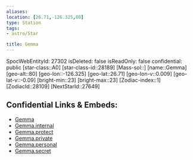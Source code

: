 ```yaml
---
aliases: 
location: [26.71,-126.325,80]
type: Station
tags:
- astro/Star

title: Gemma
---
```

SpocWebEntityId: 27302
isDeleted: false
isReadOnly: false
confidential: public
[star-class::A0]
[star-class-id::28189]
[Mass-sol::]
[name::Gemma]
[geo-alt::80]
[geo-lon::-126.325]
[geo-lat::26.71]
[geo-lon-v::0.009]
[geo-lat-v::-0.09]
[bright-min::23]
[bright-max::23]
[Zodiac-index::1]
[ZodiacId::28109]
[NextStarId::27649]



## Confidential Links & Embeds: 
- [Gemma](../../../_public/astro/Star/Gemma.md) 
- [Gemma.internal](../../../_internal/astro/Star/Gemma.internal.md) 
- [Gemma.protect](../../../_protect/astro/Star/Gemma.protect.md) 
- [Gemma.private](../../../_private/astro/Star/Gemma.private.md) 
- [Gemma.personal](../../../_personal/astro/Star/Gemma.personal.md) 
- [Gemma.secret](../../../_secret/astro/Star/Gemma.secret.md)

